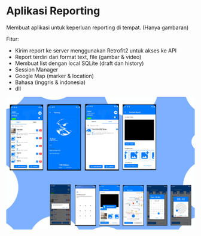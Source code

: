 # Aplikasi Reporting

Membuat aplikasi untuk keperluan reporting di tempat. (Hanya gambaran)

Fitur:
- Kirim report ke server menggunakan Retrofit2 untuk akses ke API
- Report terdiri dari format text, file (gambar & video)
- Membuat list dengan local SQLite (draft dan history)
- Session Manager
- Google Map (marker & location)
- Bahasa (inggris & indonesia)
- dll

<p align="center">
  <img src="https://github.com/dioob/Aplikasi-Agent/blob/main/fama.jpg">
</p>
